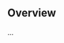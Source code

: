 <!-- Note: Please must use one of our issue templates to file an issue! 🛑 -->
<!-- 👉 https://github.com/hiimnhan/dsa-ts/issues/new/choose 👈 -->
<!-- **Issues that should have been filed with a template will be closed without action, and we will ask you to use a template.** -->

<!-- This blank issue template is only for issues that don't fit any of the templates. -->

## Overview

...
